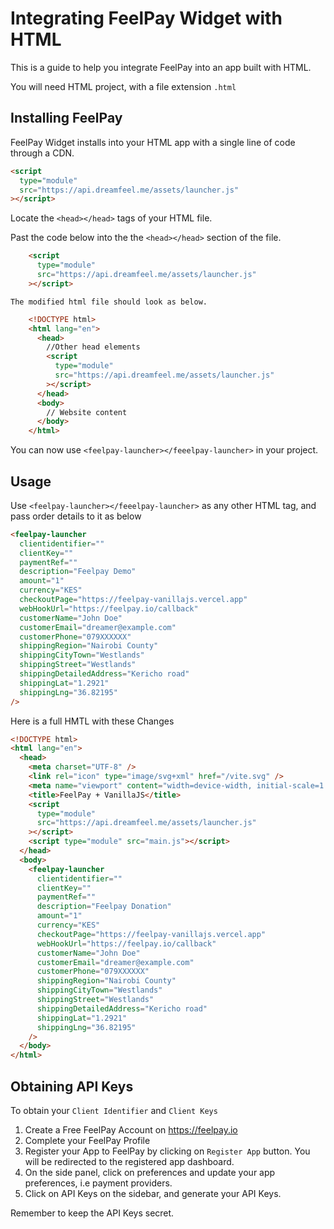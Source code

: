 # Integrating FeelPay Widget with HTML

This is a guide to help you integrate FeelPay into an app built with HTML.

You will need HTML project, with a file extension `.html`

## Installing FeelPay

FeelPay Widget installs into your HTML app with a single line of code through a CDN.

```html
<script
  type="module"
  src="https://api.dreamfeel.me/assets/launcher.js"
></script>
```

Locate the `<head></head>` tags of your HTML file.

Past the code below into the the `<head></head>` section of the file.

```html
    <script
      type="module"
      src="https://api.dreamfeel.me/assets/launcher.js"
    ></script>
```

    The modified html file should look as below.

```html
    <!DOCTYPE html>
    <html lang="en">
      <head>
        //Other head elements
        <script
          type="module"
          src="https://api.dreamfeel.me/assets/launcher.js"
        ></script>
      </head>
      <body>
        // Website content
      </body>
    </html>
```

You can now use `<feelpay-launcher></feeelpay-launcher>` in your project.

## Usage

Use `<feelpay-launcher></feeelpay-launcher>` as any other HTML tag, and pass order details to it as below

```html
<feelpay-launcher
  clientidentifier=""
  clientKey=""
  paymentRef=""
  description="Feelpay Demo"
  amount="1"
  currency="KES"
  checkoutPage="https://feelpay-vanillajs.vercel.app"
  webHookUrl="https://feelpay.io/callback"
  customerName="John Doe"
  customerEmail="dreamer@example.com"
  customerPhone="079XXXXXX"
  shippingRegion="Nairobi County"
  shippingCityTown="Westlands"
  shippingStreet="Westlands"
  shippingDetailedAddress="Kericho road"
  shippingLat="1.2921"
  shippingLng="36.82195"
/>
```

Here is a full HMTL with these Changes

```html
<!DOCTYPE html>
<html lang="en">
  <head>
    <meta charset="UTF-8" />
    <link rel="icon" type="image/svg+xml" href="/vite.svg" />
    <meta name="viewport" content="width=device-width, initial-scale=1.0" />
    <title>FeelPay + VanillaJS</title>
    <script
      type="module"
      src="https://api.dreamfeel.me/assets/launcher.js"
    ></script>
    <script type="module" src="main.js"></script>
  </head>
  <body>
    <feelpay-launcher
      clientidentifier=""
      clientKey=""
      paymentRef=""
      description="Feelpay Donation"
      amount="1"
      currency="KES"
      checkoutPage="https://feelpay-vanillajs.vercel.app"
      webHookUrl="https://feelpay.io/callback"
      customerName="John Doe"
      customerEmail="dreamer@example.com"
      customerPhone="079XXXXXX"
      shippingRegion="Nairobi County"
      shippingCityTown="Westlands"
      shippingStreet="Westlands"
      shippingDetailedAddress="Kericho road"
      shippingLat="1.2921"
      shippingLng="36.82195"
    />
  </body>
</html>
```


## Obtaining API Keys
To obtain your `Client Identifier` and `Client Keys`

1. Create a Free FeelPay Account on https://feelpay.io
2. Complete your FeelPay Profile
3. Register your App to FeelPay by clicking on `Register App` button. You will be redirected to the registered app dashboard.
4. On the side panel, click on preferences and update your app preferences, i.e payment providers.
5. Click on API Keys on the sidebar, and generate your API Keys.

Remember to keep the API Keys secret.